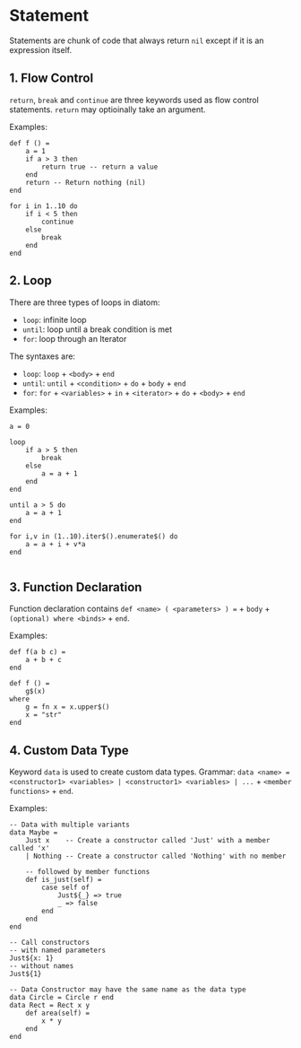 # Statement

Statements are chunk of code that always return `nil` except if it is an expression itself.

## 1. Flow Control

`return`, `break` and `continue` are three keywords used as flow control statements. `return` may optioinally take an argument.

Examples:
```diatom
def f () = 
    a = 1
    if a > 3 then
        return true -- return a value
    end
    return -- Return nothing (nil)
end

for i in 1..10 do
    if i < 5 then
        continue
    else 
        break
    end
end

```

## 2. Loop

There are three types of loops in diatom:
 - `loop`: infinite loop
 - `until`: loop until a break condition is met
 - `for`: loop through an Iterator

 The syntaxes are:
 - `loop`: `loop` + `<body>` + `end`
 - `until`: `until` + `<condition>` + `do` + `body` + `end`
 - `for`: `for` + `<variables>` + `in` + `<iterator>` + `do` + `<body>` + `end`

Examples:
```diatom
a = 0

loop 
    if a > 5 then
        break
    else 
        a = a + 1
    end
end

until a > 5 do
    a = a + 1
end

for i,v in (1..10).iter$().enumerate$() do
    a = a + i + v*a
end
    
```

## 3. Function Declaration

Function declaration contains `def <name> ( <parameters> ) =` + `body` + `(optional) where <binds>` + `end`. 

Examples:
```diatom
def f(a b c) =
    a + b + c 
end

def f () =
    g$(x)
where
    g = fn x = x.upper$()
    x = "str"
end

```

## 4. Custom Data Type

Keyword `data` is used to create custom data types.
Grammar: `data <name> = <constructor1> <variables> | <constructor1> <variables> | ...` + `<member functions>` + `end`.

Examples:
```diatom
-- Data with multiple variants
data Maybe =
    Just x    -- Create a constructor called 'Just' with a member called 'x'
    | Nothing -- Create a constructor called 'Nothing' with no member

    -- followed by member functions
    def is_just(self) = 
        case self of
            Just${_} => true
            _ => false
        end
    end
end

-- Call constructors
-- with named parameters
Just${x: 1}
-- without names
Just${1}

-- Data Constructor may have the same name as the data type
data Circle = Circle r end
data Rect = Rect x y
    def area(self) = 
        x * y
    end
end

```
